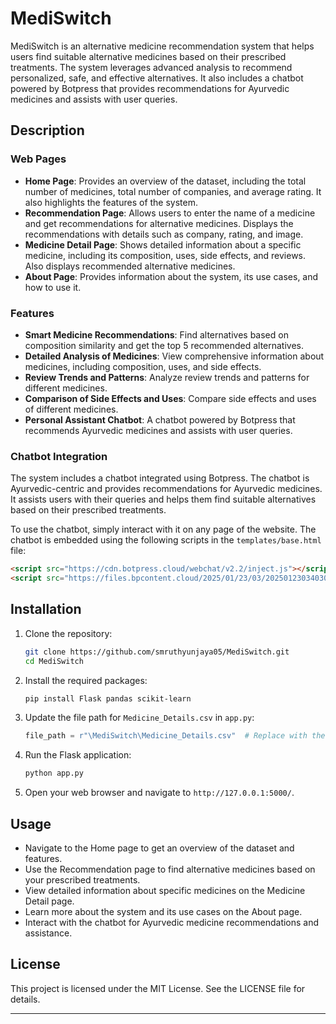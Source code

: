 # MediSwitch

MediSwitch is an alternative medicine recommendation system that helps users find suitable alternative medicines based on their prescribed treatments. The system leverages advanced analysis to recommend personalized, safe, and effective alternatives. It also includes a chatbot powered by Botpress that provides recommendations for Ayurvedic medicines and assists with user queries.

## Description

### Web Pages

- **Home Page**: Provides an overview of the dataset, including the total number of medicines, total number of companies, and average rating. It also highlights the features of the system.
- **Recommendation Page**: Allows users to enter the name of a medicine and get recommendations for alternative medicines. Displays the recommendations with details such as company, rating, and image.
- **Medicine Detail Page**: Shows detailed information about a specific medicine, including its composition, uses, side effects, and reviews. Also displays recommended alternative medicines.
- **About Page**: Provides information about the system, its use cases, and how to use it.

### Features

- **Smart Medicine Recommendations**: Find alternatives based on composition similarity and get the top 5 recommended alternatives.
- **Detailed Analysis of Medicines**: View comprehensive information about medicines, including composition, uses, and side effects.
- **Review Trends and Patterns**: Analyze review trends and patterns for different medicines.
- **Comparison of Side Effects and Uses**: Compare side effects and uses of different medicines.
- **Personal Assistant Chatbot**: A chatbot powered by Botpress that recommends Ayurvedic medicines and assists with user queries.

### Chatbot Integration

The system includes a chatbot integrated using Botpress. The chatbot is Ayurvedic-centric and provides recommendations for Ayurvedic medicines. It assists users with their queries and helps them find suitable alternatives based on their prescribed treatments.

To use the chatbot, simply interact with it on any page of the website. The chatbot is embedded using the following scripts in the `templates/base.html` file:

```html
<script src="https://cdn.botpress.cloud/webchat/v2.2/inject.js"></script>
<script src="https://files.bpcontent.cloud/2025/01/23/03/20250123034030-O2SIT1UT.js"></script>
```

## Installation

1. Clone the repository:

   ```sh
   git clone https://github.com/smruthyunjaya05/MediSwitch.git
   cd MediSwitch
   ```

2. Install the required packages:

   ```sh
   pip install Flask pandas scikit-learn
   ```

3. Update the file path for `Medicine_Details.csv` in `app.py`:

   ```python
   file_path = r"\MediSwitch\Medicine_Details.csv"  # Replace with the correct file path
   ```

4. Run the Flask application:

   ```sh
   python app.py
   ```

5. Open your web browser and navigate to `http://127.0.0.1:5000/`.

## Usage

- Navigate to the Home page to get an overview of the dataset and features.
- Use the Recommendation page to find alternative medicines based on your prescribed treatments.
- View detailed information about specific medicines on the Medicine Detail page.
- Learn more about the system and its use cases on the About page.
- Interact with the chatbot for Ayurvedic medicine recommendations and assistance.

## License

This project is licensed under the MIT License. See the LICENSE file for details.

---
